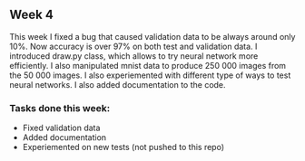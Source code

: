 ## Week 4
This week I fixed a bug that caused validation data to be always around only 10%. Now accuracy is over 97% on both test and validation data.
I introduced draw.py class, which allows to try neural network more efficiently. 
I also manipulated mnist data to produce 250 000 images from the 50 000 images.
I also experiemented with different type of ways to test neural networks.
I also added documentation to the code.

### Tasks done this week:
- Fixed validation data
- Added documentation
- Experiemented on new tests (not pushed to this repo)
